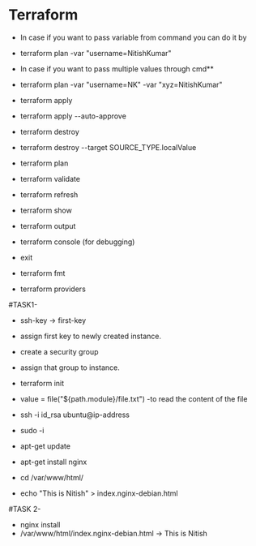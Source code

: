 # Terraform

- In case if you want to pass variable from command you can do it by
- terraform plan -var "username=NitishKumar"
- In case if you want to pass multiple values through cmd**
- terraform plan -var "username=NK" -var "xyz=NitishKumar"

- terraform apply
- terraform apply --auto-approve
- terraform destroy
- terraform destroy --target SOURCE_TYPE.localValue
- terraform plan
- terraform validate
- terraform refresh
- terraform show
- terraform output
- terraform console (for debugging)
- exit
- terraform fmt
- terraform providers

#TASK1-
- ssh-key -> first-key
- assign first key to newly created instance.
- create a security group
- assign that group to instance.


- terraform init
- value = file("${path.module}/file.txt") -to read the content of the file
- ssh -i id_rsa ubuntu@ip-address
- sudo -i
- apt-get update
- apt-get install nginx
- cd /var/www/html/
- echo "This is Nitish" > index.nginx-debian.html

#TASK 2-
- nginx install
- /var/www/html/index.nginx-debian.html -> This is Nitish

